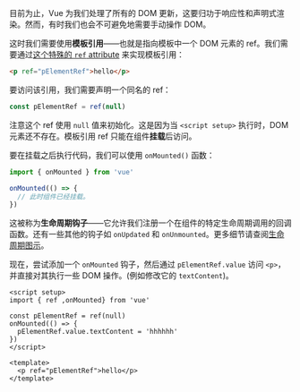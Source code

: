 目前为止，Vue 为我们处理了所有的 DOM 更新，这要归功于响应性和声明式渲染。然而，有时我们也会不可避免地需要手动操作 DOM。

这时我们需要使用**模板引用**——也就是指向模板中一个 DOM 元素的 ref。我们需要通过[这个特殊的 `ref` attribute](https://cn.vuejs.org/api/built-in-special-attributes.html#ref) 来实现模板引用：

``` html
<p ref="pElementRef">hello</p>
```

要访问该引用，我们需要声明一个同名的 ref：

``` js
const pElementRef = ref(null)
```

注意这个 ref 使用 `null` 值来初始化。这是因为当 `<script setup>` 执行时，DOM 元素还不存在。模板引用 ref 只能在组件**挂载**后访问。

要在挂载之后执行代码，我们可以使用 `onMounted()` 函数：


``` js
import { onMounted } from 'vue'

onMounted(() => {
  // 此时组件已经挂载。
})
```

这被称为**生命周期钩子**——它允许我们注册一个在组件的特定生命周期调用的回调函数。还有一些其他的钩子如 `onUpdated` 和 `onUnmounted`。更多细节请查阅[生命周期图示](https://cn.vuejs.org/guide/essentials/lifecycle.html#lifecycle-diagram)。

现在，尝试添加一个 `onMounted` 钩子，然后通过 `pElementRef.value` 访问 `<p>`，并直接对其执行一些 DOM 操作。(例如修改它的 `textContent`)。
```vue 
<script setup>
import { ref ,onMounted} from 'vue'

const pElementRef = ref(null)
onMounted(() => {
  pElementRef.value.textContent = 'hhhhhh'
})
</script>

<template>
  <p ref="pElementRef">hello</p>
</template>
```